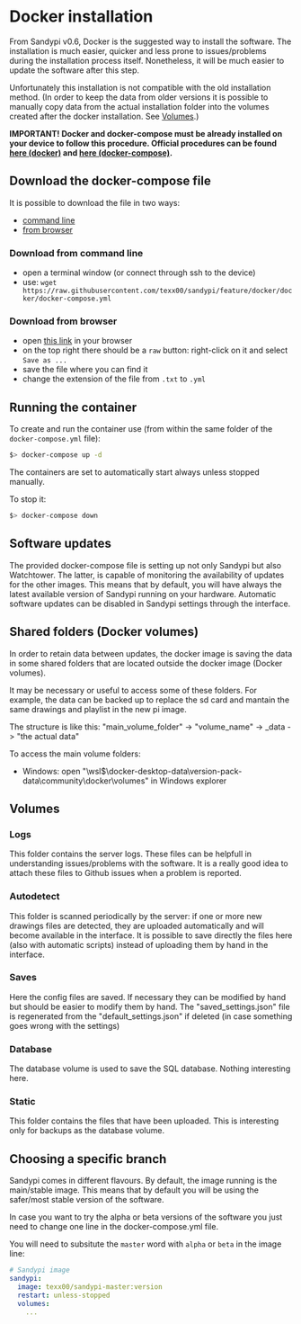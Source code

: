 # Docker installation

From Sandypi v0.6, Docker is the suggested way to install the software.
The installation is much easier, quicker and less prone to issues/problems during the installation process itself.
Nonetheless, it will be much easier to update the software after this step.

Unfortunately this installation is not compatible with the old installation method. (In order to keep the data from older versions it is possible to manually copy data from the actual installation folder into the volumes created after the docker installation. See [Volumes](volumes).)

**IMPORTANT! Docker and docker-compose must be already installed on your device to follow this procedure. Official procedures can be found [here (docker)](https://docs.docker.com/get-docker/) and [here (docker-compose)](https://docs.docker.com/compose/install/).**

## Download the docker-compose file

It is possible to download the file in two ways:

- [command line](download-from-command-line)
- [from browser](download-from-browser)

### Download from command line

- open a terminal window (or connect through ssh to the device)
- use: `wget https://raw.githubusercontent.com/texx00/sandypi/feature/docker/docker/docker-compose.yml`

### Download from browser

- open [this link](https://github.com/texx00/sandypi/blob/feature/docker/readme.md) in your browser
- on the top right there should be a `raw` button: right-click on it and select `Save as ...`
- save the file where you can find it
- change the extension of the file from `.txt` to `.yml`

## Running the container

To create and run the container use (from within the same folder of the `docker-compose.yml` file):

```bash
$> docker-compose up -d
```

The containers are set to automatically start always unless stopped manually.

To stop it:

```bash
$> docker-compose down
```

## Software updates

The provided docker-compose file is setting up not only Sandypi but also Watchtower. The latter, is capable of monitoring the availability of updates for the other images. This means that by default, you will have always the latest available version of Sandypi running on your hardware. 
Automatic software updates can be disabled in Sandypi settings through the interface.

## Shared folders (Docker volumes)

In order to retain data between updates, the docker image is saving the data in some shared folders that are located outside the docker image (Docker volumes).

It may be necessary or useful to access some of these folders. For example, the data can be backed up to replace the sd card and mantain the same drawings and playlist in the new pi image.

The structure is like this: "main_volume_folder" -> "volume_name" -> _data -> "the actual data"

To access the main volume folders:

 * Windows: open "\\wsl$\docker-desktop-data\version-pack-data\community\docker\volumes" in Windows explorer

## Volumes

### Logs

This folder contains the server logs. These files can be helpfull in understanding issues/problems with the software. It is a really good idea to attach these files to Github issues when a problem is reported.

### Autodetect

This folder is scanned periodically by the server: if one or more new drawings files are detected, they are uploaded automatically and will become available in the interface. It is possible to save directly the files here (also with automatic scripts) instead of uploading them by hand in the interface.

### Saves

Here the config files are saved. If necessary they can be modified by hand but should be easier to modify them by hand. The "saved_settings.json" file is regenerated from the "default_settings.json" if deleted (in case something goes wrong with the settings)

### Database

The database volume is used to save the SQL database. Nothing interesting here.

### Static

This folder contains the files that have been uploaded. This is interesting only for backups as the database volume.

## Choosing a specific branch

Sandypi comes in different flavours. By default, the image running is the main/stable image. This means that by default you will be using the safer/most stable version of the software.

In case you want to try the alpha or beta versions of the software you just need to change one line in the docker-compose.yml file.

You will need to subsitute the `master` word with `alpha` or `beta` in the image line:

```yml
# Sandypi image
sandypi:
  image: texx00/sandypi-master:version
  restart: unless-stopped
  volumes:
    ...
```
